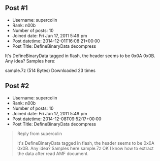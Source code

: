 ## Post #1
- Username: supercolin
- Rank: n00b
- Number of posts: 10
- Joined date: Fri Jun 17, 2011 5:49 pm
- Post datetime: 2014-12-01T16:08:21+00:00
- Post Title: DefineBinaryData decompress

It's DefineBinaryData tagged in flash, the header seems to be 0x0A 0x0B.
Any idea?
Samples here:

 sample.7z
(514 Bytes) Downloaded 23 times
## Post #2
- Username: supercolin
- Rank: n00b
- Number of posts: 10
- Joined date: Fri Jun 17, 2011 5:49 pm
- Post datetime: 2014-12-08T09:52:17+00:00
- Post Title: DefineBinaryData decompress

> Reply from supercolin
>
> It's DefineBinaryData tagged in flash, the header seems to be 0x0A 0x0B.
Any idea?
Samples here:sample.7z
OK I know how to extract the data after read AMF document.
